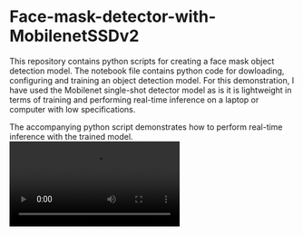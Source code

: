 # Face-mask-detector-with-MobilenetSSDv2
This repository contains python scripts for creating a face mask object detection model.
The notebook file contains python code for dowloading, configuring and training an object detection model. 
For this demonstration, I have used the Mobilenet single-shot detector model as is it is lightweight in terms of
training and performing real-time inference on a laptop or computer with low specifications.

The accompanying python script demonstrates how to perform real-time inference with the trained model.
![output](./output.mp4)

